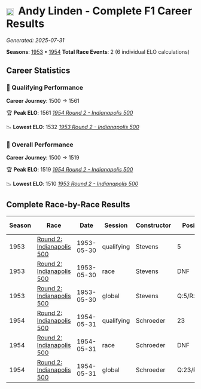 # <img src="https://upload.wikimedia.org/wikipedia/commons/a/a4/Flag_of_the_United_States.svg" alt="United States" width="20" height="auto" style="vertical-align: middle; margin-right: 5px;" onerror="this.outerHTML='🇺🇸'; this.style.marginRight='5px';"/> Andy Linden - Complete F1 Career Results

*Generated: 2025-07-31*

**Seasons**: [1953](../seasons/1953-season-report) • [1954](../seasons/1954-season-report)
**Total Race Events**: 2 (6 individual ELO calculations)

## Career Statistics

### 🏁 Qualifying Performance
**Career Journey**: 1500 → 1561

🏆 **Peak ELO**: 1561
   *[1954 Round 2 - Indianapolis 500](../seasons/1954-season-report#round-2-indianapolis-500)*

📉 **Lowest ELO**: 1532
   *[1953 Round 2 - Indianapolis 500](../seasons/1953-season-report#round-2-indianapolis-500)*

### 🌟 Overall Performance
**Career Journey**: 1500 → 1519

🏆 **Peak ELO**: 1519
   *[1954 Round 2 - Indianapolis 500](../seasons/1954-season-report#round-2-indianapolis-500)*

📉 **Lowest ELO**: 1510
   *[1953 Round 2 - Indianapolis 500](../seasons/1953-season-report#round-2-indianapolis-500)*


## Complete Race-by-Race Results

| Season | Race | Date | Session | Constructor | Position | Starting ELO | ELO Change | Final ELO | Teammate |
|--------|------|------|---------|-------------|----------|--------------|------------|-----------|----------|
| 1953 | [Round 2: Indianapolis 500](../seasons/1953-season-report#round-2-indianapolis-500) | 1953-05-30 | qualifying | Stevens | 5 | 1500 | +32 | 1532 | <img src="https://upload.wikimedia.org/wikipedia/commons/a/a4/Flag_of_the_United_States.svg" alt="United States" width="20" height="auto" style="vertical-align: middle; margin-right: 5px;" onerror="this.outerHTML='🇺🇸'; this.style.marginRight='5px';"/> Ernie McCoy |
| 1953 | [Round 2: Indianapolis 500](../seasons/1953-season-report#round-2-indianapolis-500) | 1953-05-30 | race | Stevens | DNF | 1500 | N/A | 1500 | <img src="https://upload.wikimedia.org/wikipedia/commons/a/a4/Flag_of_the_United_States.svg" alt="United States" width="20" height="auto" style="vertical-align: middle; margin-right: 5px;" onerror="this.outerHTML='🇺🇸'; this.style.marginRight='5px';"/> Ernie McCoy |
| 1953 | [Round 2: Indianapolis 500](../seasons/1953-season-report#round-2-indianapolis-500) | 1953-05-30 | global | Stevens | Q:5/R:DNF | 1500 | +10 | 1510 | <img src="https://upload.wikimedia.org/wikipedia/commons/a/a4/Flag_of_the_United_States.svg" alt="United States" width="20" height="auto" style="vertical-align: middle; margin-right: 5px;" onerror="this.outerHTML='🇺🇸'; this.style.marginRight='5px';"/> Ernie McCoy |
| 1954 | [Round 2: Indianapolis 500](../seasons/1954-season-report#round-2-indianapolis-500) | 1954-05-31 | qualifying | Schroeder | 23 | 1532 | +29 | 1561 | <img src="https://upload.wikimedia.org/wikipedia/commons/a/a4/Flag_of_the_United_States.svg" alt="United States" width="20" height="auto" style="vertical-align: middle; margin-right: 5px;" onerror="this.outerHTML='🇺🇸'; this.style.marginRight='5px';"/> Len Duncan |
| 1954 | [Round 2: Indianapolis 500](../seasons/1954-season-report#round-2-indianapolis-500) | 1954-05-31 | race | Schroeder | DNF | 1500 | N/A | 1500 | <img src="https://upload.wikimedia.org/wikipedia/commons/a/a4/Flag_of_the_United_States.svg" alt="United States" width="20" height="auto" style="vertical-align: middle; margin-right: 5px;" onerror="this.outerHTML='🇺🇸'; this.style.marginRight='5px';"/> Len Duncan |
| 1954 | [Round 2: Indianapolis 500](../seasons/1954-season-report#round-2-indianapolis-500) | 1954-05-31 | global | Schroeder | Q:23/R:DNF | 1510 | +9 | 1519 | <img src="https://upload.wikimedia.org/wikipedia/commons/a/a4/Flag_of_the_United_States.svg" alt="United States" width="20" height="auto" style="vertical-align: middle; margin-right: 5px;" onerror="this.outerHTML='🇺🇸'; this.style.marginRight='5px';"/> Len Duncan |
